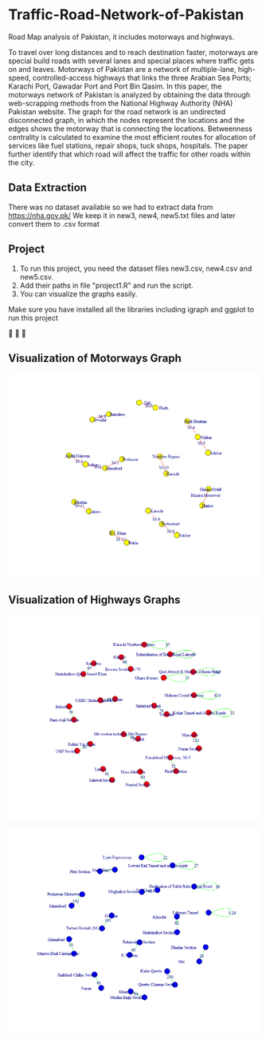 # Traffic-Road-Network-of-Pakistan
Road Map analysis of Pakistan, it includes motorways and highways.

To travel over long distances and to reach destination faster, motorways are special build roads with several lanes and special places where traffic gets on and leaves.
Motorways of Pakistan are a network of multiple-lane, high-speed, controlled-access highways that links the three Arabian Sea Ports; Karachi Port, Gawadar Port and Port Bin Qasim. In this paper, the motorways network of Pakistan is analyzed by obtaining the data through web-scrapping methods from the National Highway Authority (NHA) Pakistan website. The graph for the road network is an undirected disconnected graph, in which the nodes represent the locations and the edges shows the motorway that is connecting the locations. Betweenness centrality is calculated to examine the most efficient routes for allocation of services like fuel stations, 
repair shops, tuck shops, hospitals. The paper further identify that which road will affect the traffic for other roads within the city.

## Data Extraction
There was no dataset available so we had to extract data from https://nha.gov.pk/
We keep it in new3, new4, new5.txt files and later convert them to .csv format

## Project
1. To run this project, you need the dataset files new3.csv, new4.csv and new5.csv.
2. Add their paths in file "project1.R" and run the script.
3. You can visualize the graphs easily.

Make sure you have installed all the libraries including igraph and ggplot to run this project

🚗 🚗 🚗 

## Visualization of Motorways Graph
![GitHub Logo](/Motorways.png)

## Visualization of Highways Graphs

![GitHub Logo](/Rplot2.png)

![GitHub Logo](/Rplot3.png)
